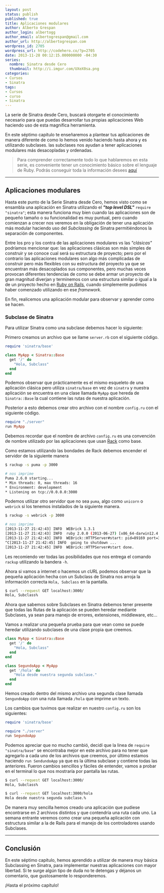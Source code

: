```yaml
---
layout: post
status: publish
published: true
title: Aplicaciones modulares
author: Alberto Grespan
author_login: albertogg
author_email: albertogrespan@gmail.com
author_url: http://albertogrespan.com
wordpress_id: 2705
wordpress_url: http://codehero.co/?p=2705
date: 2013-11-28 00:12:15.000000000 -04:30
series:
  nombre: Sinatra desde Cero
  thumbnail: http://i.imgur.com/UXeX0sa.png
categories:
- Cursos
- Sinatra
tags:
- Cursos
- curso
- Sinatra
---
```

<p>La serie de Sinatra desde Cero, buscará otorgarte el conocimiento necesario para que puedas desarrollar tus propias aplicaciones Web haciendo uso de esta magnifica herramienta.</p>

<p>En este séptimo capítulo te enseñaremos a plantear tus aplicaciones de manera diferente de como lo hemos venido haciendo hasta ahora y es utilizando subclases. las subclases nos ayudan a tener aplicaciones modulares más desacopladas y ordenadas.</p>

<blockquote>
  <p>Para comprender correctamente todo lo que hablaremos en esta serie, es conveniente tener un conocimiento básico sobre el lenguaje de Ruby. Podrás conseguir toda la información desees <a href="http://codehero.co/category/tutoriales/ruby/">aquí</a></p>
</blockquote>

<hr />

<h2>Aplicaciones modulares</h2>

<p>Hasta este punto de la Serie Sinatra desde Cero, hemos visto como se ensambla una aplicación en Sinatra utilizando el <strong><em>"top level DSL"</em></strong> <code>require "sinatra"</code>; esta manera funciona muy bien cuando las aplicaciones son de pequeño tamaño o su funcionalidad es muy puntual, pero cuando comienzan a crecer nos veremos en la obligación de tener una aplicación más modular haciendo uso del <em>Subclassing</em> de Sinatra permitiéndonos la separación de componentes.</p>

<p>Entre los pro y los contra de las aplicaciones modulares vs las <em>"clásicas"</em> podríamos mencionar que: las aplicaciones clásicas son más simples de construir y se conoce cual será su estructura de proyecto; pero por el contrario las aplicaciones modulares son algo más complicadas de construir pero más flexibles con su estructura del proyecto ya que se encuentran más desacoplados sus componentes, pero muchas veces provocan diferentes tendencias de como se debe armar un proyecto de gran magnitud diverjan y terminemos con una estructura similar o igual a la de un proyecto hecho en <a href="http://codehero.co/ruby-on-rails-desde-cero-estructura-del-proyecto/">Ruby on Rails</a>, cuando simplemente pudimos haber comenzado utilizando en ese <em>framework</em>.</p>

<p>En fin, realicemos una aplicación modular para observar y aprender como se hacen.</p>

<h3>Subclase de Sinatra</h3>

<p>Para utilizar Sinatra como una subclase debemos hacer lo siguiente:</p>

<p>Primero creamos un archivo que se llame <code>server.rb</code> con el siguiente código.</p>

```ruby
require 'sinatra/base'

class MyApp < Sinatra::Base
  get '/' do
    "Hola, Subclass"
  end
end
```

<p>Podemos observar que prácticamente es el mismo esqueleto de una aplicación clásica pero utiliza <code>sinatra/base</code> en vez de <code>sinatra</code> y nuestra aplicación se encuentra en una clase llamada <code>MyApp</code> que hereda de <code>Sinatra::Base</code> la cual contiene las rutas de nuestra aplicación.</p>

<p>Posterior a esto debemos crear otro archivo con el nombre <code>config.ru</code> con el siguiente código.</p>

```ruby
require "./server"
run MyApp
```

<p>Debemos recordar que el nombre de archivo <code>config.ru</code> es una convención de nombre utilizado por las aplicaciones que usan <a href="https://github.com/rack/rack">Rack</a> como base.</p>

<p>Como estamos utilizando las bondades de Rack debemos encender el servidor de la siguiente manera</p>

```sh
$ rackup -s puma -p 3000

# nos imprime
Puma 2.6.0 starting...
* Min threads: 0, max threads: 16
* Environment: development
* Listening on tcp://0.0.0.0:3000
```

<p>Podemos utilizar otro servidor que no sea <code>puma</code>, algo como <code>unicorn</code> o <code>webrick</code> si los tenemos instalados de la siguiente manera.</p>

```sh
$ rackup -s webrick -p 3000

# nos imprime
[2013-11-27 21:42:43] INFO  WEBrick 1.3.1
[2013-11-27 21:42:43] INFO  ruby 2.0.0 (2013-06-27) [x86_64-darwin12.4.1]
[2013-11-27 21:42:43] INFO  WEBrick::HTTPServer#start: pid=89169 port=3000
^C[2013-11-27 21:42:45] INFO  going to shutdown ...
[2013-11-27 21:42:45] INFO  WEBrick::HTTPServer#start done.
```

<p>Les recomiendo ver todas las posibilidades que nos entrega el comando <code>rackup</code> utilizando la bandera <code>-h</code>.</p>

<p>Ahora si vamos a internet o hacemos un cURL podemos observar que la pequeña aplicación hecha con un Subclass de Sinatra nos arroja la información correcta <code>Hola, Subclass</code> en la pantalla.</p>

```sh
$ curl --request GET localhost:3000/
Hola, Subclass%
```

<p>Ahora que sabemos sobre Subclases en Sinatra debemos tener presente que todas las Rutas de la aplicación se pueden heredar mediante Subclases, ya sean para manejo de errores, extensiones, middleware, etc…</p>

<p>Vamos a realizar una pequeña prueba para que vean como se puede heredar utilizando subclases de una clase propia que creemos.</p>

```ruby
class MyApp < Sinatra::Base
  get '/' do
    "Hola, Subclass"
  end
end

class SegundoApp < MyApp
  get '/hola' do
    "Hola desde nuestra segunda subclase."
  end
end
```

<p>Hemos creado dentro del mismo archivo una segunda clase llamada <code>SengundoApp</code> con una ruta llamada <code>/hola</code> que imprime un texto.</p>

<p>Los cambios que tuvimos que realizar en nuestro <code>config.ru</code> son los siguientes:</p>

```ruby
require 'sinatra/base'

require "./server"
run SegundoApp
```

<p>Podemos apreciar que no mucho cambió, decidí que la linea de <code>require "sinatra/base"</code> se encontraba mejor en este archivo para no tener que agregarlo a cada uno de los archivos que creemos, por último estamos haciendo <code>run SendundoApp</code> ya que es la última subclase y contiene todas las anteriores. Fueron cambios sencillos y fáciles de entender, vamos a probar en el terminal lo que nos mostraría por pantalla las rutas.</p>

```sh
$ curl --request GET localhost:3000/
Hola, Subclass%

$ curl --request GET localhost:3000/hola
Hola desde nuestra segunda subclase.%
```

<p>De manera muy sencilla hemos creado una aplicación que pudiese encontrarse en 2 archivos distintos y que contendría una ruta cada uno. La semana entrante veremos como crear una pequeña aplicación con estructura similar a la de Rails para el manejo de los controladores usando Subclases.</p>

<hr />

<h2>Conclusión</h2>

<p>En este séptimo capítulo, hemos aprendido a utilizar de manera muy básica Subclassing en Sinatra, para implementar nuestras aplicaciones con mayor libertad. Si te surge algún tipo de duda no te detengas y déjanos un comentario, que gustosamente lo responderemos.</p>

<p>¡Hasta el próximo capítulo!</p>
